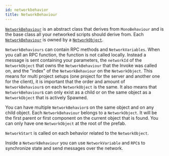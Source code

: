 ```yaml
---
id: networkbehavior
title: NetworkBehaviour
---
```


[`NetworkBehaviour`](../mlapi-api/MLAPI.NetworkBehaviour.md) is an abstract class that derives from `MonoBehaviour` and is the base class all your networked scripts should derive from. Each [`NetworkBehaviour`](networkvariable.md) is owned by a [`NetworkObject`](networkobject.md). 

`NetworkBehaviours` can contain RPC methods and `NetworkVariables`. When you call an RPC function, the function is not called locally. Instead a message is sent containing your parameters, the `networkId` of the `NetworkObject` that owns the `NetworkBehaviour` that the Invoke was called on, and the "index" of the `NetworkBehaviour` on the `NetworkObject`.
This means for multi project setups (one project for the server and another one for the client), it is important that the order and amount of `NetworkBehaviour`s on each `NetworkObject` is the same. It also means that `NetworkBehaviour`s can only exist as a child or on the same object as a `NetworkObject` that is actively Spawned.

You can have multiple `NetworkBehavior`s on the same object and on any child object. Each `NetworkBehaviour` belongs to a `NetworkObject`. It will be the first parent or first component on the current object that is found. You can only have one `NetworkObject` at the root of the prefab.

`NetworkStart` is called on each behavior related to the `NetworkObject`.

Inside a `NetworkBehaviour` you can use `NetworkVariable` and `RPC`s to synchronize state and send messages over the network.
